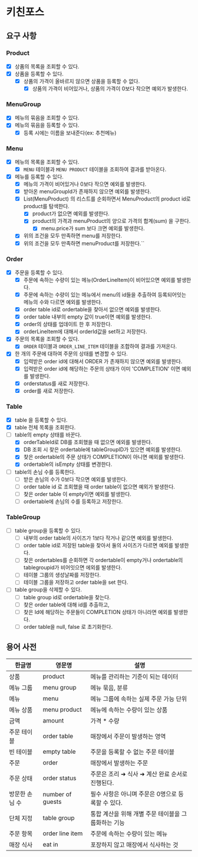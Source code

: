# 키친포스

## 요구 사항

### Product

- [x] 상품의 목록을 조회할 수 있다.
- [x] 상품을 등록할 수 있다.
    - [x] 상품의 가격이 올바르지 않으면 상품을 등록할 수 없다.
        - [x] 상품의 가격이 비어있거나, 상품의 가격이 0보다 작으면 예외가 발생한다.

### MenuGroup

- [x] 메뉴의 묶음을 조회할 수 있다.
- [x] 메뉴의 묶음을 등록할 수 있다.
    - [x] 등록 시에는 이름을 보내준다(ex: 추천메뉴)

### Menu

- [x] 메뉴의 목록을 조회할 수 있다.
    - [x] `MENU` 테이블과 `MENU PRODUCT` 테이블을 조회하여 결과를 받아온다.
- [x] 메뉴를 등록할 수 있다.
    - [x] 메뉴의 가격이 비어있거나 0보다 작으면 예외를 발생한다.
    - [x] 받아온 menuGroupId가 존재하지 않으면 예외를 발생한다.
    - [x] List(MenuProduct) 의 리스트를 순회하면서 MenuProduct의 product id로 product를 탐색한다.
        - [x] product가 없으면 예외를 발생한다.
        - [x] product의 가격과 menuProduct의 양으로 가격의 합계(sum) 을 구한다.
            - [x] menu.price가 sum 보다 크면 예외를 발생한다.
    - [x] 위의 조건을 모두 만족하면 menu를 저장한다.
    - [x] 위의 조건을 모두 만족하면 menuProduct를 저장한다.``

### Order

- [x] 주문을 등록할 수 있다.
    - [x] 주문에 속하는 수량이 있는 메뉴(OrderLineItem)이 비어있으면 예외를 발생한다.
    - [x] 주문에 속하는 수량이 있는 메뉴에서 menu의 id들을 추출하여 등록되어잇는 메뉴의 수와 다르면 예외를 발생한다.
    - [x] order table id로 ordertable을 찾아서 없으면 예외를 발생한다.
    - [x] order table 내부의 empty 값이 true이면 예외를 발생한다.
    - [x] order의 상태를 업데이트 한 후 저장한다.
    - [x] orderLineItem에 대해서 orderId값을 set하고 저장한다.
- [x] 주문의 목록을 조회할 수 있다.
    - [x] `ORDER` 테이블과 `ORDER_LINE_ITEM` 테이블을 조합하여 결과를 가져온다.
- [x] 한 개의 주문에 대하여 주문의 상태를 변경할 수 있다.
    - [x] 입력받은 order id에 대해서 ORDER 가 존재하지 않으면 예외를 발생한다.
    - [x] 입력받은 order id에 해당하는 주문의 상태가 이미 'COMPLETION' 이면 예외를 발생한다.
    - [x] orderstatus를 새로 저장한다.
    - [x] order를 새로 저장한다.

### Table

- [x] table 을 등록할 수 있다.
- [x] table 전체 목록을 조회한다.
- [ ] table의 empty 상태를 바꾼다.
    - [x] orderTableId로 DB를 조회했을 때 없으면 예외를 발생한다.
    - [x] DB 조회 시 찾은 ordertable에 tableGroupID가 있으면 예외를 발생한다.
    - [x] 찾은 ordertable의 주문 상태가 COMPLETION이 아니면 예외를 발생한다.
    - [x] ordertable의 isEmpty 상태를 변경한다.
- [ ] table의 손님 수를 등록한다.
    - [ ] 받은 손님의 수가 0보다 작으면 예외를 발생한다.
    - [ ] order table id 로 조회했을 때 order table이 없으면 예외가 발생한다.
    - [ ] 찾은 order table 이 empty이면 예외를 발생한다.
    - [ ] ordertable에 손님의 수를 등록하고 저장한다.

### TableGroup

- [ ] table group을 등록할 수 있다.
    - [ ] 내부의 order table의 사이즈가 1보다 작거나 같으면 예외를 발생한다.
    - [ ] order table id로 저장된 table을 찾아서 둘의 사이즈가 다르면 예외를 발생한다.
    - [ ] 찾은 ordertables를 순회하면 각 ordertable이 empty거나 ordertable의 tablegroupid가 비어잇으면 에외를 발생한다.
    - [ ] 테이블 그룹의 생성날짜를 저장한다.
    - [ ] 테이블 그룹을 저장하고 order table을 set 한다.
- [ ] table group을 삭제할 수 있다.
    - [ ] table group id로 ordertable을 찾는다.
    - [ ] 찾은 order table에 대해 id를 추출하고,
    - [ ] 찾은 Id에 해당하는 주문들이 COMPLETION 상태가 아니라면 예외를 발생한다.
    - [ ] order table을 null, false 로 초기화한다.

## 용어 사전

| 한글명 | 영문명 | 설명 |
| --- | --- | --- |
| 상품 | product | 메뉴를 관리하는 기준이 되는 데이터 |
| 메뉴 그룹 | menu group | 메뉴 묶음, 분류 |
| 메뉴 | menu | 메뉴 그룹에 속하는 실제 주문 가능 단위 |
| 메뉴 상품 | menu product | 메뉴에 속하는 수량이 있는 상품 |
| 금액 | amount | 가격 * 수량 |
| 주문 테이블 | order table | 매장에서 주문이 발생하는 영역 |
| 빈 테이블 | empty table | 주문을 등록할 수 없는 주문 테이블 |
| 주문 | order | 매장에서 발생하는 주문 |
| 주문 상태 | order status | 주문은 조리 ➜ 식사 ➜ 계산 완료 순서로 진행된다. |
| 방문한 손님 수 | number of guests | 필수 사항은 아니며 주문은 0명으로 등록할 수 있다. |
| 단체 지정 | table group | 통합 계산을 위해 개별 주문 테이블을 그룹화하는 기능 |
| 주문 항목 | order line item | 주문에 속하는 수량이 있는 메뉴 |
| 매장 식사 | eat in | 포장하지 않고 매장에서 식사하는 것 |
